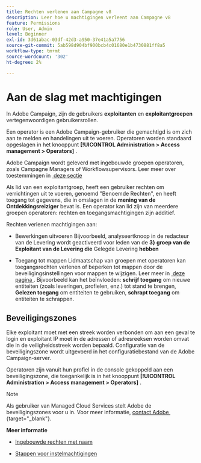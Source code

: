 ```yaml
---
title: Rechten verlenen aan Campagne v8
description: Leer hoe u machtigingen verleent aan Campagne v8
feature: Permissions
role: User, Admin
level: Beginner
exl-id: 3d61abac-03df-42d3-a950-37e41a5a7756
source-git-commit: 5ab598d904bf900bcb4c01680e1b4730881ff8a5
workflow-type: tm+mt
source-wordcount: '302'
ht-degree: 2%

---
```


# Aan de slag met machtigingen

In Adobe Campaign, zijn de gebruikers **exploitanten** en **exploitantgroepen** vertegenwoordigen gebruikersrollen.

Een operator is een Adobe Campaign-gebruiker die gemachtigd is om zich aan te melden en handelingen uit te voeren. Operatoren worden standaard opgeslagen in het knooppunt **[!UICONTROL Administration > Access management > Operators]** .

Adobe Campaign wordt geleverd met ingebouwde groepen operatoren, zoals Campagne Managers of Workflowsupervisors. Leer meer over toestemmingen in [&#x200B; deze sectie &#x200B;](../start/gs-permissions.md)

Als lid van een exploitantgroep, heeft een gebruiker rechten om verrichtingen uit te voeren, genoemd &quot;Benoemde Rechten&quot;, en heeft toegang tot gegevens, die in omslagen in de **mening van de Ontdekkingsreiziger** bevat is. Een operator kan lid zijn van meerdere groepen operatoren: rechten en toegangsmachtigingen zijn additief.

Rechten verlenen machtigingen aan:

* Bewerkingen uitvoeren
Bijvoorbeeld, analyseert **&#x200B;**&#x200B;knoop in de redacteur van de Levering wordt geactiveerd voor leden van de **3&rbrace; groep van de Exploitant van de Levering die** Gelegde Levering **hebben**

* Toegang tot mappen
Lidmaatschap van groepen met operatoren kan toegangsrechten verlenen of beperken tot mappen door de beveiligingsinstellingen voor mappen te wijzigen. Leer meer in [&#x200B; deze pagina &#x200B;](../start/folder-permissions.md). Bijvoorbeeld kan het beïnvloeden: **schrijf toegang** om nieuwe entiteiten (zoals leveringen, profielen, enz.) tot stand te brengen, **Gelezen toegang** om entiteiten te gebruiken, **schrapt toegang** om entiteiten te schrappen.

## Beveiligingszones

Elke exploitant moet met een streek worden verbonden om aan een geval te login en exploitant IP moet in de adressen of adresreeksen worden omvat die in de veiligheidsstreek worden bepaald. Configuratie van de beveiligingszone wordt uitgevoerd in het configuratiebestand van de Adobe Campaign-server.

Operatoren zijn vanuit hun profiel in de console gekoppeld aan een beveiligingszone, die toegankelijk is in het knooppunt **[!UICONTROL Administration > Access management > Operators]** .

>[!NOTE]
>
>Als gebruiker van Managed Cloud Services stelt Adobe de beveiligingszones voor u in. Voor meer informatie, [&#x200B; contact Adobe &#x200B;](https://helpx.adobe.com/nl/enterprise/admin-guide.html/enterprise/using/support-for-experience-cloud.ug.html){target="_blank"}.

**Meer informatie**

* [Ingebouwde rechten met naam](../start/gs-permissions.md)

* [Stappen voor instelmachtigingen](../start/manage-permissions.md)
